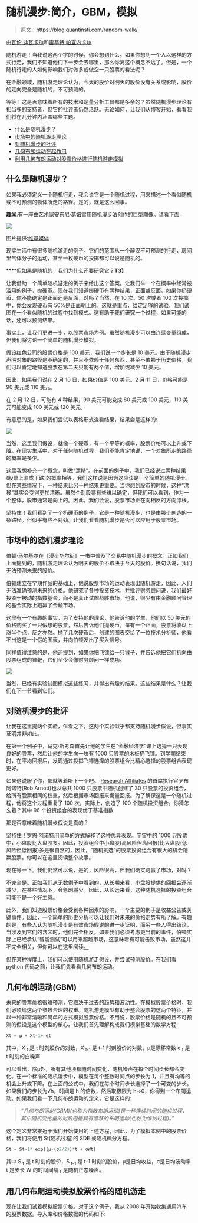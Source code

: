 # 随机漫步:简介，GBM，模拟

> 原文：<https://blog.quantinsti.com/random-walk/>

由[瓦伦·迪瓦卡尔](https://www.linkedin.com/in/varun-divakar-b862a667/)和[雷基特·帕查内卡尔](https://www.linkedin.com/in/rekhit/)

随机游走！当我说这两个字的时候，你会想到什么。如果你想到一个人以这样的方式行走，我们不知道他们下一步会去哪里，那么你离这个概念不远了。但是，一个随机行走的人如何影响我们对做多或做空一只股票的看法呢？

在金融领域，随机游走理论认为，今天的股价对明天的股价没有关系或影响，股价的走向完全是随机的，不可预测的。

等等！这是否意味着所有的技术和定量分析工具都是多余的？虽然随机漫步理论有相当多的支持者，但它的批评者仍然活跃。无论如何，让我们从博客开始，看看我们将在几分钟内涵盖哪些主题。

*   什么是随机漫步？
*   [市场中的随机游走理论](#Random-Walk-Markets)
*   [对随机漫步的批评](#Criticism-Random-Walk)
*   [几何布朗运动在起作用](#Geometric-Brownian-Motion)
*   [利用几何布朗运动对股票价格进行随机游走模拟](#Simulation-Stock-Price)

## 什么是随机漫步？

如果我必须定义一个随机行走，我会说它是一个随机过程，用来描述一个看似随机或不可预测的物体所走的路径。是的，就是这么回事。

**趣闻**:有一座由艺术家安东尼·葛姆雷用随机漫步法创作的巨型雕像。请看下面:

![](img/3758e162b7a535dddd612b070d2d34ad.png)

图片提供:[维基媒体](https://commons.wikimedia.org/wiki/File:Quantum_Cloud_by_Antony_Gormley_in_March_2011_01.jpg)

现实生活中有很多随机游走的例子。它们的范围从一个醉汉不可预测的行走，房间里气体分子的运动，甚至一枚硬币的投掷都可以说是随机的。

****但如果是随机的，我们为什么还要研究它？**T3】**

让我借助一个简单随机游走的例子来给出这个答案。让我们举一个在概率中经常被滥用的例子，抛硬币。现在我们知道掷硬币有两种结果，正面或反面。如果你扔硬币，你不能确定是正面还是反面，对吗？当然，在 10 次、50 次或者 100 次投掷中，你会发现硬币有 50%是正面朝上的。这就是重点，给定足够的试验，我们试图在一个看似随机的过程中找到模式。这有助于我们研究一个过程，如果可能的话，还可以预测结果。

事实上，让我们更进一步，以股票市场为例。虽然随机漫步可以由连续变量组成，但我们将讨论一个简单的随机漫步模拟。

假设红色公司的股票价格是 100 美元，我们说一个步长是 10 美元。由于随机漫步声明对象的路径是不确定的，并且不依赖于任何东西，甚至不依赖于历史价格，我们可以肯定地知道股票在第二天只能有两个值，增加或减少 10 美元。

因此，如果我们说在 2 月 10 日，如果价值是 100 美元。2 月 11 日，价格可能是 90 美元或 110 美元。

在 2 月 12 日，可能有 4 种结果，90 美元可能变成 80 美元或 100 美元，110 美元可能变成 100 美元或 120 美元。

有意思的是，如果我们尝试以表格形式查看结果，结果会是这样的:

![](img/98d362d2f45596b385b560d7fecb7ccb.png)

当然，这里我们假设，就像一个硬币，有一个平等的概率，股票价格可以上升或下降。在现实生活中，对于任何随机过程，我们不能肯定地说，一个对象所走的路径的概率是多少。

这里我想补充一个概念，叫做“漂移”。在前面的例子中，我们已经说过两种结果(股票上涨或下跌)的概率相等。我们这样说是因为这应该是一个简单的随机漫步。但在某些情况下，一种结果比另一种结果更重要。当你想到股市的时候，这种“漂移”其实会变得更加清晰。虽然个别股票有些难以确定，但我们可以看到，作为一个整体，股市通常是向上的。因此，我们会说，股票市场正在向相反的方向漂移。

坚持住！我们看到了一个扔硬币的例子，它是一种随机漫步，也是由股价创造的一条路径。但似乎有些不对劲。让我们看看随机漫步是否可以应用于股票市场。

## 市场中的随机漫步理论

伯顿·马尔基尔在《漫步华尔街》一书中普及了交易中随机漫步的概念。正如我们上面提到的，随机游走理论认为明天的股价不取决于今天的股价。换句话说，我们无法预测未来的股价。

伯顿建立在早期作品的基础上，他说股票市场的运动表现出随机游走，因此，人们无法准确预测未来的价格。他研究了各种投资技术，并批评财务顾问说，我们最好投资于被动的指数基金，而不是真正试图战胜市场。他说，很少有由金融顾问管理的基金实际上跑赢了金融市场。

这里有一个有趣的事实，为了支持他的理论，他告诉他的学生，他们以 50 美元的价格购买了一只假想的股票，然后告诉他们抛硬币，每有一个正面，股票将收盘上涨半个点，反之亦然。抛了几次硬币后，创建的图表交给了一位技术分析师，他看不出这是一个假的图表，并向伯顿发出了买入信号。

同样值得注意的是，他还提到，如果你把飞镖给一只猴子，并告诉他把它们扔向由股票组成的镖靶，它们至少会像财务顾问一样成功。

![](img/e9e54aa0ecb2fe48cf9a6cd9ddb30138.png)

当然，已经有实验试图模拟这些练习，并得出有趣的结果。这些结果是什么？让我们在下一节看到它们。

## 对随机漫步的批评

让我在这里提两个实验，乍看之下，这两个实验似乎都支持随机漫步假说，但事实证明并非如此。

在第一个例子中，马克·斯考森首先让他的学生在“金融经济学”课上选择一只表现良好的股票，然后让他的学生向一块有 1000 只股票的木板扔飞镖。到学期结束时，在平均回报后，发现通过投掷飞镖选择的股票组合比精心选择的股票组合表现更好。

如果这说服了你，那就等着听下一个吧。 [Research Affiliates](https://www.researchaffiliates.com/) 的首席执行官罗布阿诺特(Rob Arnott)也从总共 1000 只股票中随机创建了 30 只股票的投资组合，给所有股票相同的权重，然后根据市场回报来衡量回报。为了确保这是一个随机过程，他将这个过程重复了 100 次，实际上，创造了 100 个随机投资组合。你猜怎么着？其中 96 个投资组合的表现优于基准指数

那是否意味着随机漫步假说是真的？

坚持住！罗恩·阿诺特用简单的方式解释了这种优异表现。宇宙中的 1000 只股票中，小盘股比大盘股多。因此，投资组合中小盘股(高风险但高回报)比大盘股(低风险但低回报)多是很自然的，因此，“随机挑选”的股票投资组合有很大的机会跑赢股票。你可以在这里阅读整个故事。

现在等一下。我们仍然可以说，是的，风险很高，但我们确实跑赢了市场，对吗？

不完全是。正如我们从无数例子中看到的，从长期来看，小盘股提供的回报会逐渐减少，在某些情况下，会急剧减少。因此，从长远来看，这种随机选择的投资组合可能不是一个好主意。

此外，我们知道股票价格会受到各种因素的影响，一个主要的例子是收益公告或关键事件。因此，一个简单的历史分析可以让我们对未来的价格走势有所了解。有趣的是，有些人认为随机漫步是有效市场假说的进一步证明，而另一些人得出结论，当涉及到它们的含义时，他们完全相反。如果我们必须考虑更当前的事件，伯顿实际上已经承认“智能测试”可以用来超越市场，这意味着有可能击败市场。虽然这并不完全相关，但你可以在这里阅读[。](https://www.nytimes.com/2017/06/22/business/burton-malkiel-investment-stock-index-funds.html)

但在某种程度上，我们可以使用随机游走假设，并尝试预测股价。在我们看 python 代码之前，让我们先看看几何布朗运动。

## 几何布朗运动(GBM)

未来的股票价格很难预测，它取决于过去的趋势和波动性。在模拟股票价格时，我们必须给这两个参数合理的权重。随机游走模型有助于整合股票的这两个特征，并以一种非常清晰和简单的方式模拟股票价格。不用说，股票价格是随机的且不可预测的假设是这个模型的核心。让我们首先理解构成我们模拟基础的数学方程:

```py
Xt = μ + Xt-1+ et
```

其中，X <sub>t</sub> 是 t 时刻股价的对数，X <sub>t-1</sub> 是 t-1 时刻股价的对数，μ是漂移常数 e <sub>t</sub> 是 t 时刻的白噪声

可以看出，除μ外，所有其他项都随时间变化，随机噪声在每个时间步长都会变化。在一个标准的随机漫步中，模型在每个整数时间点的步长为 1，并且有均等的机会上升或下降。在上面的公式中，我们在每个时间步长选择了一个可变的步长。如果我们的步长为√h，时间是 h 的倍数，然后取极限为 h→0，你得到一个布朗运动。如果我们看一下几何布朗运动的定义，它是这样的:

> *“几何布朗运动(GBM)(也称为指数布朗运动)是一种连续时间的随机过程，其中随机变化量的对数遵循具有漂移的布朗运动(也称为维纳过程)。”*

这个定义非常接近于我们开始使用的上述方程，因此，为了模拟本例中的股票价格，我们将使用 St(随机过程)的 SDE 或随机微分方程。

```py
St = St-1* exp((μ-(σ2/2))*t + σWt)
```

其中 S <sub>t</sub> 是 t 时刻的股价，S <sub>t-1</sub> 是 t-1 时刻的股价，μ是日均收益，σ是日均波动率 t 是步长 W 的时间间隔 <sub>t</sub> 是随机正态噪声。

## 用几何布朗运动模拟股票价格的随机游走

现在让我们试着模拟股票价格。对于这个例子，我从 2008 年开始收集通用汽车的股票数据。导入库和价格数据的代码如下: